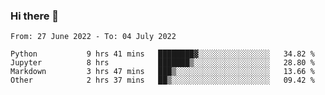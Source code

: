 ### Hi there 👋

<!--START_SECTION:waka-->

```text
From: 27 June 2022 - To: 04 July 2022

Python           9 hrs 41 mins   ████████▓░░░░░░░░░░░░░░░░   34.82 %
Jupyter          8 hrs           ███████▒░░░░░░░░░░░░░░░░░   28.80 %
Markdown         3 hrs 47 mins   ███▒░░░░░░░░░░░░░░░░░░░░░   13.66 %
Other            2 hrs 37 mins   ██▒░░░░░░░░░░░░░░░░░░░░░░   09.42 %
```

<!--END_SECTION:waka-->
